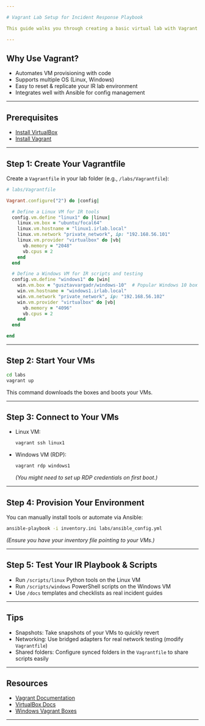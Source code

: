 ```yaml
---

# Vagrant Lab Setup for Incident Response Playbook

This guide walks you through creating a basic virtual lab with Vagrant and VirtualBox to test and develop your Incident Response (IR) Playbook scripts and procedures.

---
```


## Why Use Vagrant?

* Automates VM provisioning with code
* Supports multiple OS (Linux, Windows)
* Easy to reset & replicate your IR lab environment
* Integrates well with Ansible for config management

---

## Prerequisites

* [Install VirtualBox](https://www.virtualbox.org/wiki/Downloads)
* [Install Vagrant](https://www.vagrantup.com/downloads)

---

## Step 1: Create Your Vagrantfile

Create a `Vagrantfile` in your lab folder (e.g., `/labs/Vagrantfile`):

```ruby
# labs/Vagrantfile

Vagrant.configure("2") do |config|

  # Define a Linux VM for IR tools
  config.vm.define "linux1" do |linux|
    linux.vm.box = "ubuntu/focal64"
    linux.vm.hostname = "linux1.irlab.local"
    linux.vm.network "private_network", ip: "192.168.56.101"
    linux.vm.provider "virtualbox" do |vb|
      vb.memory = "2048"
      vb.cpus = 2
    end
  end

  # Define a Windows VM for IR scripts and testing
  config.vm.define "windows1" do |win|
    win.vm.box = "gusztavvargadr/windows-10"  # Popular Windows 10 box from Vagrant Cloud
    win.vm.hostname = "windows1.irlab.local"
    win.vm.network "private_network", ip: "192.168.56.102"
    win.vm.provider "virtualbox" do |vb|
      vb.memory = "4096"
      vb.cpus = 2
    end
  end

end
```

---

## Step 2: Start Your VMs

```bash
cd labs
vagrant up
```

This command downloads the boxes and boots your VMs.

---

## Step 3: Connect to Your VMs

* Linux VM:

  ```bash
  vagrant ssh linux1
  ```

* Windows VM (RDP):

  ```bash
  vagrant rdp windows1
  ```

  *(You might need to set up RDP credentials on first boot.)*

---

## Step 4: Provision Your Environment

You can manually install tools or automate via Ansible:

```bash
ansible-playbook -i inventory.ini labs/ansible_config.yml
```

*(Ensure you have your inventory file pointing to your VMs.)*

---

## Step 5: Test Your IR Playbook & Scripts

* Run `/scripts/linux` Python tools on the Linux VM
* Run `/scripts/windows` PowerShell scripts on the Windows VM
* Use `/docs` templates and checklists as real incident guides

---

## Tips

* Snapshots: Take snapshots of your VMs to quickly revert
* Networking: Use bridged adapters for real network testing (modify `Vagrantfile`)
* Shared folders: Configure synced folders in the `Vagrantfile` to share scripts easily

---

## Resources

* [Vagrant Documentation](https://www.vagrantup.com/docs)
* [VirtualBox Docs](https://www.virtualbox.org/wiki/Documentation)
* [Windows Vagrant Boxes](https://app.vagrantup.com/boxes/search)

---
